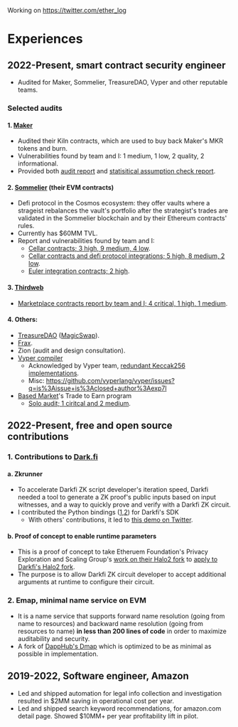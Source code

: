Working on https://twitter.com/ether_log

# Experiences

## 2022-Present, smart contract security engineer

* Audited for Maker, Sommelier, TreasureDAO, Vyper and other reputable teams.

### Selected audits

#### 1. [Maker](https://makerdao.com/en/)

* Audited their Kiln contracts, which are used to buy back Maker's MKR tokens and burn.
* Vulnerabilities found by team and I: 1 medium, 1 low, 2 quality, 2 informational.
* Provided both [audit report](https://0xmacro.com/library/audits/maker-1) and [statisitical assumption check report](https://0xmacro.notion.site/MakerDAO-1-TWAP-Lag-and-Arbitrage-Loss-5ee753d73d4f49dda61c4d566e99f925).
  
#### 2. [Sommelier](https://www.sommelier.finance/) (their EVM contracts)

* Defi protocol in the Cosmos ecosystem: they offer vaults where a strageist rebalances the vault's portfolio after the strategist's trades are validated in the Sommelier blockchain and by their Ethereum contracts' rules.
* Currently has $60MM TVL.
* Report and vulnerabilities found by team and I:
  * [Cellar contracts; 3 high, 9 medium, 4 low](https://0xmacro.com/library/audits/sommelier-3).
  * [Cellar contracts and defi protocol integrations; 5 high, 8 medium, 2 low](https://0xmacro.com/library/audits/sommelier-4).
  * [Euler integration contracts; 2 high](https://0xmacro.com/library/audits/sommelier-5).

#### 3. [Thirdweb](https://thirdweb.com/)

* [Marketplace contracts report by team and I; 4 critical, 1 high, 1 medium](https://0xmacro.com/library/audits/thirdweb-6).

#### 4. Others:
  * [TreasureDAO](https://treasure.lol/) ([MagicSwap](https://treasuredao.substack.com/p/magicswap-the-first-amm-with-universal)).
  * [Frax](https://frax.finance/).
  * Zion (audit and design consultation).
  * [Vyper compiler](https://docs.vyperlang.org/en/stable/)
      * Acknowledged by Vyper team, [redundant Keccak256 implementations](https://github.com/vyperlang/vyper/issues/3649).
      * Misc: https://github.com/vyperlang/vyper/issues?q=is%3Aissue+is%3Aclosed+author%3Aexp7l
  * [Based Market](https://www.based.markets/)'s Trade to Earn program
      * [Solo audit; 1 ciritcal and 2 medium](https://github.com/exp7l/docs/blob/main/based-market-trade-to-earn.pdf).

## 2022-Present, free and open source contributions

### 1. Contributions to [Dark.fi](https://dark.fi/)

#### a. Zkrunner

* To accelerate Darkfi ZK script developer's iteration speed, Darkfi needed a tool to generate a ZK proof's public inputs based on input witnesses, and a way to quickly prove and verify with a Darkfi ZK circuit.
* I contributed the Python bindings ([1](https://github.com/darkrenaissance/darkfi/pull/178),[2](https://github.com/darkrenaissance/darkfi/pull/179)) for Darkfi's SDK
  * With others' contributions, it led to [this demo on Twitter](https://twitter.com/parazyd/status/1690776743756402688).

#### b. Proof of concept to enable runtime parameters

* This is a proof of concept to take Etheruem Foundation's Privacy Exploration and Scaling Group's [work on their Halo2 fork](https://github.com/privacy-scaling-explorations/halo2/pull/168) to [apply to Darkfi's Halo2 fork](https://github.com/parazyd/halo2/pull/2).
* The purpose is to allow Darkfi ZK circuit developer to accept additional arguments at runtime to configure their circuit.
 
### 2. Emap, minimal name service on EVM

* It is a name service that supports forward name resolution (going from name to resources) and backward name resolution (going from resources to name) **in less than 200 lines of code** in order to maximize auditability and security.
* A fork of [DappHub's Dmap](https://github.com/dapphub/dmap) which is optimized to be as minimal as possible in implementation.

## 2019-2022, Software engineer, Amazon

- Led and shipped automation for legal info collection and investigation resulted in $2MM saving in operational cost per year.
- Led and shipped search keyword recommendations, for amazon.com detail page. Showed $10MM+ per year profitability lift in pilot.

